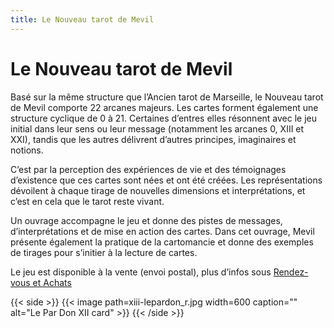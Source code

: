 ```yaml
---
title: Le Nouveau tarot de Mevil
---
```

# Le Nouveau tarot de Mevil

Basé sur la même structure que l’Ancien tarot de Marseille, le Nouveau tarot de Mevil comporte 22 arcanes majeurs. Les cartes forment également une structure cyclique de 0 à 21. Certaines d’entres elles résonnent avec le jeu initial dans leur sens ou leur message (notamment les arcanes 0, XIII et XXI), tandis que les autres délivrent d’autres principes, imaginaires et notions.

C’est par la perception des expériences de vie et des témoignages d’existence que ces cartes sont nées et ont été créées. Les représentations dévoilent à chaque tirage de nouvelles dimensions et interprétations, et c’est en cela que le tarot reste vivant.

Un ouvrage accompagne le jeu et donne des pistes de messages, d’interprétations et de mise en action des cartes. Dans cet ouvrage, Mevil présente également la pratique de la cartomancie et donne des exemples de tirages pour s’initier à la lecture de cartes.

Le jeu est disponible à la vente (envoi postal), plus d’infos sous [Rendez-vous et Achats](/rendez-vous-achats)

{{< side >}}
  {{< image path=xiii-lepardon_r.jpg width=600 caption="" alt="Le Par Don XII card" >}}
{{< /side >}}
